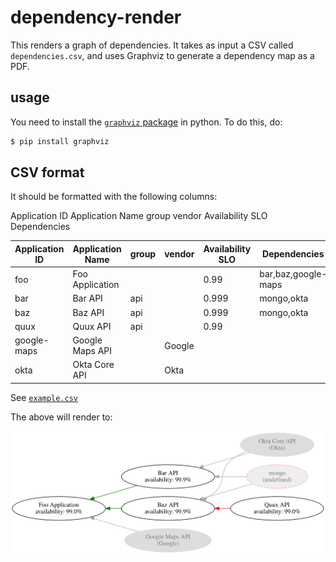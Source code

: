 # dependency-render

This renders a graph of dependencies. It takes as input a CSV called `dependencies.csv`, and uses Graphviz to generate a dependency map as a PDF.

## usage

You need to install the [`graphviz` package](https://pypi.org/project/graphviz/) in python. To do this, do:

```bash
$ pip install graphviz
```

## CSV format

It should be formatted with the following columns:

Application ID  Application Name    group   vendor  Availability SLO    Dependencies

| Application ID | Application Name | group | vendor | Availability SLO | Dependencies              |
| -------------- | ---------------- | ----- | ------ | ---------------- | ------------------------- |
| foo            | Foo Application  |       |        | 0.99             | bar,baz,google-maps       |
| bar            | Bar API          | api   |        | 0.999            | mongo,okta                |
| baz            | Baz API          | api   |        | 0.999            | mongo,okta                |
| quux           | Quux API         | api   |        | 0.99             |                           |
| google-maps    | Google Maps API  |       | Google |                  |                           |
| okta           | Okta Core API    |       | Okta   |                  |                           |

See [`example.csv`](./example.csv)

The above will render to:

![Example graph](./example.svg)